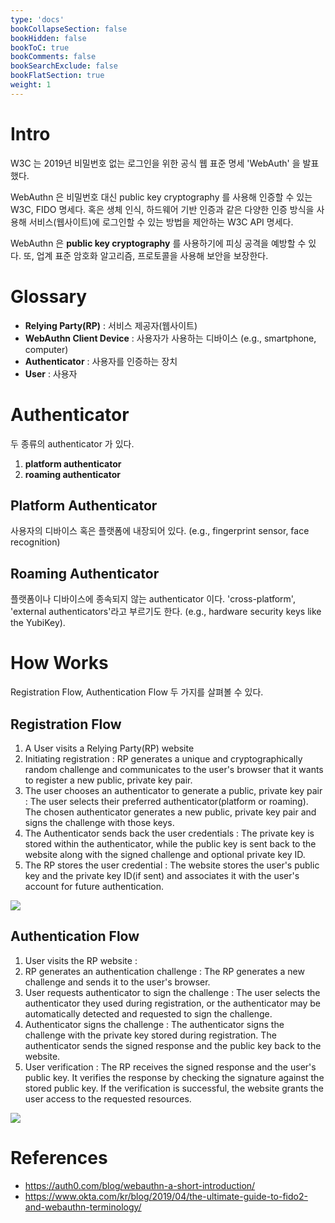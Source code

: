 ```yaml
---
type: 'docs'
bookCollapseSection: false
bookHidden: false
bookToC: true
bookComments: false
bookSearchExclude: false
bookFlatSection: true
weight: 1
---
```


# Intro

W3C 는 2019년 비밀번호 없는 로그인을 위한 공식 웹 표준 명세 'WebAuth' 을 발표했다.

WebAuthn 은 비밀번호 대신 public key cryptography 를 사용해 인증할 수 있는 W3C, FIDO 명세다. 혹은 생체 인식, 하드웨어 기반 인증과 같은 다양한 인증 방식을 사용해 서비스(웹사이트)에 로그인할 수 있는 방법을 제안하는 W3C API 명세다.

WebAuthn 은 **public key cryptography** 를 사용하기에 피싱 공격을 예방할 수 있다. 또, 업계 표준 암호화 알고리즘, 프로토콜을 사용해 보안을 보장한다.

# Glossary

- **Relying Party(RP)** : 서비스 제공자(웹사이트)
- **WebAuthn Client Device** : 사용자가 사용하는 디바이스 (e.g., smartphone, computer)
- **Authenticator** : 사용자를 인증하는 장치
- **User** : 사용자

# Authenticator

두 종류의 authenticator 가 있다.
1. **platform authenticator**
2. **roaming authenticator**

## Platform Authenticator

사용자의 디바이스 혹은 플랫폼에 내장되어 있다. (e.g., fingerprint sensor, face recognition)

## Roaming Authenticator

플랫폼이나 디바이스에 종속되지 않는 authenticator 이다. 'cross-platform', 'external authenticators'라고 부르기도 한다. (e.g., hardware security 
keys like the YubiKey).

# How Works

Registration Flow, Authentication Flow 두 가지를 살펴볼 수 있다.

## Registration Flow

1. A User visits a Relying Party(RP) website
2. Initiating registration : RP generates a unique and cryptographically random challenge and communicates to the user's browser that it wants to register a new public, private key pair.
3. The user chooses an authenticator to generate a public, private key pair : The user selects their preferred authenticator(platform or roaming). The chosen authenticator generates a new public, private key pair and signs the challenge with those keys.
4. The Authenticator sends back the user credentials : The private key is stored within the authenticator, while the public key is sent back to the website along with the signed challenge and optional private key ID.
5. The RP stores the user credential : The website stores the user's public key and the private key ID(if sent) and associates it with the user's account for future authentication.

![](/images/webauthn-registration.png)

## Authentication Flow

1. User visits the RP website : 
2. RP generates an authentication challenge : The RP generates a new challenge and sends it to the user's browser.
3. User requests authenticator to sign the challenge : The user selects the authenticator they used during registration, or the authenticator may be automatically detected and requested to sign the challenge.
4. Authenticator signs the challenge : The authenticator signs the challenge with the private key stored during registration. The authenticator 
   sends the signed response and the public key back to the website.
5. User verification : The RP receives the signed response and the user's public key. It verifies the response by checking the signature against the stored public key. If the verification is successful, the website grants the user access to the requested resources.

![](/images/webauthn-authentication.png)

# References

- https://auth0.com/blog/webauthn-a-short-introduction/
- https://www.okta.com/kr/blog/2019/04/the-ultimate-guide-to-fido2-and-webauthn-terminology/